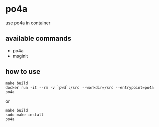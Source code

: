 # po4a

use po4a in container

## available commands

* po4a
* msginit

## how to use

	make build
	docker run -it --rm -v `pwd`:/src --workdir=/src --entrypoint=po4a po4a

or

	make build
	sudo make install
	po4a
